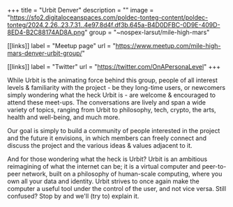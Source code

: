 +++
title = "Urbit Denver"
description = ""
image = "https://sfo2.digitaloceanspaces.com/poldec-tonteg-content/poldec-tonteg/2024.2.26..23.7.31..4e97.8d4f.df3b.645a-B4D0DFBC-0D9E-409D-8ED4-B2C88174AD8A.png"
group = "~nospex-larsut/mile-high-mars"

[[links]]
label = "Meetup page"
url = "https://www.meetup.com/mile-high-mars-denver-urbit-group/"

[[links]]
label = "Twitter"
url = "https://twitter.com/OnAPersonaLevel"
+++

While Urbit is the animating force behind this group, people of all interest levels & familiarity with the project - be they long-time users, or newcomers simply wondering what the heck Urbit is - are welcome & encouraged to attend these meet-ups. The conversations are lively and span a wide variety of topics, ranging from Urbit to philosophy, tech, crypto, the arts, health and well-being, and much more.

Our goal is simply to build a community of people interested in the project and the future it envisions, in which members can freely connect and discuss the project and the various ideas & values adjacent to it.

And for those wondering what the heck is Urbit? Urbit is an ambitious reimagining of what the internet can be; it is a virtual computer and peer-to-peer network, built on a philosophy of human-scale computing, where you own all your data and identity. Urbit strives to once again make the computer a useful tool under the control of the user, and not vice versa. Still confused? Stop by and we'll (try to) explain it.


